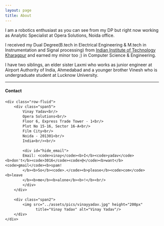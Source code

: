 ```yaml
---
layout: page
title: About
---
```

I am a robotics enthusiast as you can see from my DP but right now working as Analytic Specialist at Opera Solutions, Noida office.

I received my Dual Degree(B.tech in Electrical Engineering & M.tech in Instrumentation and Signal processing) from [Indian Institute of Technology Kharagpur](http://iitkgp.ac.in) and earned my
minor too ;) in Computer Science & Engineering.

I have two siblings, an elder sister Laxmi who works as junior engineer at Airport Authority of India, Ahmedabad and a younger brother Vinesh who is undergraduate student at Lucknow University.

---

<div class="container">
<h4>Contact</h4>

    <div class="row-fluid">
        <div class="span5">
            Vinay Yadav<br/>
            Opera Solutions<br/>
            Floor 6, Express Trade Tower - 1<br/>
            Plot No 15-16, Sector 16-A<br/>
            Film City<br/>
            Noida - 201301<br/>
            India<br/><br/>

            <div id="hide_email">
            Email: <code>vinay</code><b>I</b><code>yadav</code><b>don't</b><code>3016</code><code>@</code><b>want</b><code>gmail</code><b>spam!
            </b><b>So</b><code>.</code><b>please</b><code>com</code><b>leave
            </b><b>me</b><b>alone</b><b>!</b><br/>
            </div>
        </div>

        <div class="span2">
            <img src="../assets/pics/vinayyadav.jpg" height="200px"
                  title="Vinay Yadav" alt="Vinay Yadav"/>
        </div>
    </div>
</div>
